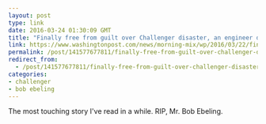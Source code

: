```yaml
---
layout: post
type: link
date: 2016-03-24 01:30:09 GMT
title: "Finally free from guilt over Challenger disaster, an engineer dies in peace"
link: https://www.washingtonpost.com/news/morning-mix/wp/2016/03/22/finally-free-from-guilt-over-challenger-disaster-an-engineer-dies-in-peace/
permalink: /post/141577677811/finally-free-from-guilt-over-challenger-disaster
redirect_from: 
  - /post/141577677811/finally-free-from-guilt-over-challenger-disaster
categories:
- challenger
- bob ebeling
---
```

<p>The most touching story I've read in a while. RIP, Mr. Bob Ebeling.</p>